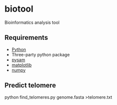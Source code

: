 # biotool
Bioinformatics analysis tool

## Requirements
* [Python](https://www.python.org/)
* Three-party python package
*   [pysam](https://pypi.org/project/pysam/)
*   [matplotlib](https://matplotlib.org/)
*   [numpy](https://numpy.org/doc/stable/index.html)

## Predict telomere
python find_telomeres.py genome.fasta >telomere.txt
